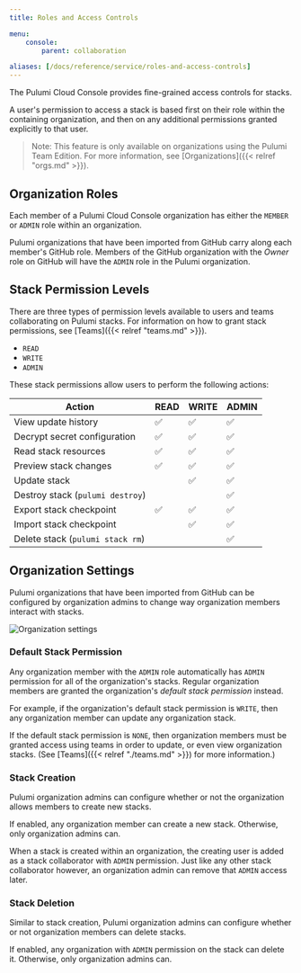 ```yaml
---
title: Roles and Access Controls

menu:
    console:
        parent: collaboration

aliases: [/docs/reference/service/roles-and-access-controls]
---
```


The Pulumi Cloud Console provides fine-grained access controls for stacks.

A user's permission to access a stack is based first on their role within the containing
organization, and then on any additional permissions granted explicitly to that user.

> Note: This feature is only available on organizations using the Pulumi Team Edition.
> For more information, see [Organizations]({{< relref "orgs.md" >}}).

## Organization Roles

Each member of a Pulumi Cloud Console organization has either the `MEMBER` or
`ADMIN` role within an organization.

Pulumi organizations that have been imported from GitHub carry along each
member's GitHub role. Members of the GitHub organization with the _Owner_
role on GitHub will have the `ADMIN` role in the Pulumi organization.

## Stack Permission Levels

There are three types of permission levels available to users and teams
collaborating on Pulumi stacks. For information on how to grant stack
permissions, see [Teams]({{< relref "teams.md" >}}).

- `READ`
- `WRITE`
- `ADMIN`

These stack permissions allow users to perform the following actions:

| Action | READ | WRITE | ADMIN |
|--------|--------|---------|---------|
| View update history | ✅ | ✅ | ✅ |
| Decrypt secret configuration | ✅ | ✅ | ✅ |
| Read stack resources | ✅ | ✅ | ✅ |
| Preview stack changes | ✅ | ✅ | ✅ |
| Update stack | | ✅ | ✅ |
| Destroy stack (`pulumi destroy`) | |   | ✅ |
| Export stack checkpoint | ✅ | ✅ | ✅ |
| Import stack checkpoint |  | ✅ | ✅ |
| Delete stack (`pulumi stack rm`) | | | ✅ |

## Organization Settings

Pulumi organizations that have been imported from GitHub can be configured by
organization admins to change way organization members interact with stacks.

![Organization settings](/images/docs/reference/service/org-settings-card.png)

### Default Stack Permission

Any organization member with the `ADMIN` role automatically has `ADMIN`
permission for all of the organization's stacks. Regular organization members
are granted the organization's _default stack permission_ instead.

For example, if the organization's default stack permission is `WRITE`, then
any organization member can update any organization stack.

If the default stack permission is `NONE`, then organization members must be
granted access using teams in order to update, or even view organization
stacks. (See [Teams]({{< relref "./teams.md" >}}) for more information.)

### Stack Creation

Pulumi organization admins can configure whether or not the organization
allows members to create new stacks.

If enabled, any organization member can create a new stack. Otherwise, only
organization admins can.

When a stack is created within an organization, the creating user is added as
a stack collaborator with `ADMIN` permission. Just like any other stack
collaborator however, an organization admin can remove that `ADMIN` access
later.

### Stack Deletion

Similar to stack creation, Pulumi organization admins can configure whether
or not organization members can delete stacks.

If enabled, any organization with `ADMIN` permission on the stack can delete
it. Otherwise, only organization admins can.
